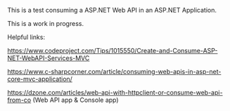 This is a test consuming a ASP.NET Web API in an ASP.NET Application.

This is a work in progress.

Helpful links:

https://www.codeproject.com/Tips/1015550/Create-and-Consume-ASP-NET-WebAPI-Services-MVC

https://www.c-sharpcorner.com/article/consuming-web-apis-in-asp-net-core-mvc-application/

https://dzone.com/articles/web-api-with-httpclient-or-consume-web-api-from-co (Web API app & Console app)


